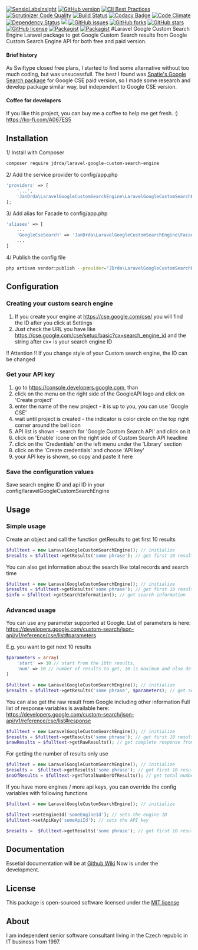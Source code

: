 [![SensioLabsInsight](https://insight.sensiolabs.com/projects/971d87c0-18b1-4c32-9cf1-4763345b8e70/mini.png)](https://insight.sensiolabs.com/projects/971d87c0-18b1-4c32-9cf1-4763345b8e70)
[![GitHub version](https://badge.fury.io/gh/jdrda%2Flaravel-google-custom-search-engine.svg)](https://badge.fury.io/gh/jdrda%2Flaravel-google-custom-search-engine)
[![CII Best Practices](https://bestpractices.coreinfrastructure.org/projects/546/badge)](https://bestpractices.coreinfrastructure.org/projects/546)
[![Scrutinizer Code Quality](https://scrutinizer-ci.com/g/jdrda/laravel-google-custom-search-engine/badges/quality-score.png?b=master)](https://scrutinizer-ci.com/g/jdrda/laravel-google-custom-search-engine/?branch=master)
[![Build Status](https://scrutinizer-ci.com/g/jdrda/laravel-google-custom-search-engine/badges/build.png?b=master)](https://scrutinizer-ci.com/g/jdrda/laravel-google-custom-search-engine/build-status/master)
[![Codacy Badge](https://api.codacy.com/project/badge/Grade/4438fdee3b8b45b2b47ca38b29774fdc)](https://www.codacy.com/app/yan_2/laravel-google-custom-search-engine?utm_source=github.com&amp;utm_medium=referral&amp;utm_content=jdrda/laravel-google-custom-search-engine&amp;utm_campaign=Badge_Grade)
[![Code Climate](https://codeclimate.com/github/jdrda/laravel-google-custom-search-engine/badges/gpa.svg)](https://codeclimate.com/github/jdrda/laravel-google-custom-search-engine)
[![Dependency Status](https://gemnasium.com/badges/github.com/jdrda/laravel-google-custom-search-engine.svg)](https://gemnasium.com/github.com/jdrda/laravel-google-custom-search-engine)
![](https://reposs.herokuapp.com/?path=jdrda/laravel-google-custom-search-engine)
[![GitHub issues](https://img.shields.io/github/issues/jdrda/laravel-google-custom-search-engine.svg)](https://github.com/jdrda/laravel-google-custom-search-engine/issues)
[![GitHub forks](https://img.shields.io/github/forks/jdrda/laravel-google-custom-search-engine.svg)](https://github.com/jdrda/laravel-google-custom-search-engine/network)
[![GitHub stars](https://img.shields.io/github/stars/jdrda/laravel-google-custom-search-engine.svg)](https://github.com/jdrda/laravel-google-custom-search-engine/stargazers)
[![GitHub license](https://img.shields.io/badge/license-MIT-blue.svg)](https://raw.githubusercontent.com/jdrda/laravel-google-custom-search-engine/master/license.md)
[![Packagist](https://img.shields.io/packagist/v/jan-drda/laravel-google-custom-search-engine.svg)]()
[![Packagist](https://img.shields.io/packagist/dt/jan-drda/laravel-google-custom-search-engine.svg)]()
#Laravel Google Custom Search Engine
Laravel package to get Google Custom Search results from Google Custom Search Engine API for both free and paid version.

#### Brief history
As Swiftype closed free plans, I started to find some alternative without too much coding, but was unsucessfull.
The best I found was [Spatie's Google Search package](https://github.com/spatie/googlesearch) for Google CSE paid version, so I made
some research and develop package similar way, but independent to Google CSE version.
 
#### Coffee for developers
If you like this project, you can buy me a coffee to help me get fresh. :)
https://ko-fi.com/A067ES5

## Installation
1/ Install with Composer

```bash
composer require jdrda/laravel-google-custom-search-engine
```

2/ Add the service provider to config/app.php

```php
'providers' => [
    '...',
    'JanDrda\LaravelGoogleCustomSearchEngine\LaravelGoogleCustomSearchEngineProvider'
];
```
3/ Add alias for Facade to config/app.php
```php
'aliases' => [
	...
	'GoogleCseSearch' => 'JanDrda\LaravelGoogleCustomSearchEngine\Facades\LaravelGoogleCustomSearchEngineProvider',
	...
]
```

4/ Publish the config file
```bash
php artisan vendor:publish --provider="JDrda\LaravelGoogleCustomSearchEngine\LaravelGoogleCustomSearchEngineProvider"
```

## Configuration

### Creating your custom search engine
1. If you create your engine at https://cse.google.com/cse/ you will find the ID after you click at Settings
2. Just check the URL you have like https://cse.google.com/cse/setup/basic?cx=search_engine_id and the string after cx= is your search engine ID
     
!! Attention !! If you change style of your Custom search engine, the ID can be changed

### Get your API key
1. go to https://console.developers.google.com, than
2. click on the menu on the right side of the GoogleAPI logo and click on 'Create project'
3. enter the name of the new project - it is up to you, you can use 'Google CSE'
4. wait until project is created - the indicator is color circle on the top right corner around the bell icon
5. API list is shown - search for 'Google Custom Search API' and click on it
6. click on 'Enable' icone on the right side of Custom Search API headline
7. click on the 'Credentials' on the left menu under the 'Library' section
8. click on the 'Create credentials' and choose 'API key'
9. your API key is shown, so copy and paste it here

### Save the configuration values
Save search engine ID and api ID in your config/laravelGoogleCustomSearchEngine

## Usage

### Simple usage
Create an object and call the function getResults to get first 10 results
```php
$fulltext = new LaravelGoogleCustomSearchEngine(); // initialize
$results = $fulltext->getResults('some phrase'); // get first 10 results for query 'some phrase' 
```

You can also get information about the search like total records and search time
```php
$fulltext = new LaravelGoogleCustomSearchEngine(); // initialize
$results = $fulltext->getResults('some phrase'); // get first 10 results for query 'some phrase' 
$info = $fulltext->getSearchInformation(); // get search information
```

### Advanced usage
You can use any parameter supported at Google. List of parameters is here:
https://developers.google.com/custom-search/json-api/v1/reference/cse/list#parameters

E.g. you want to get next 10 results
```php
$parameters = array(
    'start' => 10 // start from the 10th results,
    'num' => 10 // number of results to get, 10 is maximum and also default value
)

$fulltext = new LaravelGoogleCustomSearchEngine(); // initialize
$results = $fulltext->getResults('some phrase', $parameters); // get second 10 results for query 'some phrase'
```

You can also get the raw result from Google including other information
Full list of response variables is available here:
https://developers.google.com/custom-search/json-api/v1/reference/cse/list#response
```php
$fulltext = new LaravelGoogleCustomSearchEngine(); // initialize
$results = $fulltext->getResults('some phrase'); // get first 10 results for query 'some phrase'
$rawResults = $fulltext->getRawResults(); // get complete response from Google
```

For getting the number of results only use
```php
$fulltext = new LaravelGoogleCustomSearchEngine(); // initialize
$results =  $fulltext->getResults('some phrase'); // get first 10 results for query 'some phrase'
$noOfResults = $fulltext->getTotalNumberOfResults(); // get total number of results (it can be less than 10)
```

If you have more engines / more api keys, you can override the config variables with following functions

```php
$fulltext = new LaravelGoogleCustomSearchEngine(); // initialize

$fulltext->setEngineId('someEngineId'); // sets the engine ID
$fulltext->setApiKey('someApiId'); // sets the API key

$results =  $fulltext->getResults('some phrase'); // get first 10 results for query 'some phrase'
```

## Documentation
Essetial documentation will be at [Github Wiki](https://github.com/jdrda/laravelgooglecsesearch/wiki)
Now is under the development.

## License
This package is open-sourced software licensed under the [MIT license](http://opensource.org/licenses/MIT) 

## About
I am independent senior software consultant living in the Czech republic in IT business from 1997.
